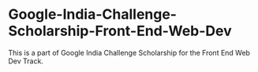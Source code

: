 # Google-India-Challenge-Scholarship-Front-End-Web-Dev
This is a part of Google India Challenge Scholarship  for the Front End Web Dev Track.
